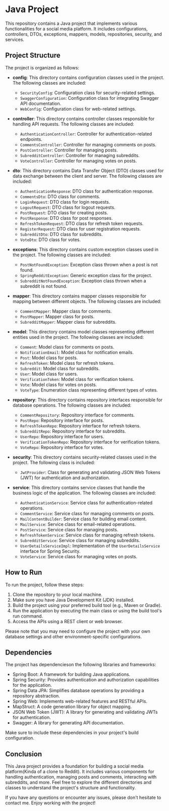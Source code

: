 # Java Project

This repository contains a Java project that implements various functionalities for a social media platform. It includes configurations, controllers, DTOs, exceptions, mappers, models, repositories, security, and services.

## Project Structure

The project is organized as follows:

- **config**: This directory contains configuration classes used in the project. The following classes are included:
  - `SecurityConfig`: Configuration class for security-related settings.
  - `SwaggerConfiguration`: Configuration class for integrating Swagger API documentation.
  - `WebConfig`: Configuration class for web-related settings.

- **controller**: This directory contains controller classes responsible for handling API requests. The following classes are included:
  - `AuthenticationController`: Controller for authentication-related endpoints.
  - `CommentsController`: Controller for managing comments on posts.
  - `PostController`: Controller for managing posts.
  - `SubredditController`: Controller for managing subreddits.
  - `VoteController`: Controller for managing votes on posts.

- **dto**: This directory contains Data Transfer Object (DTO) classes used for data exchange between the client and server. The following classes are included:
  - `AuthenticationResponse`: DTO class for authentication response.
  - `CommentsDto`: DTO class for comments.
  - `LoginRequest`: DTO class for login requests.
  - `LogoutRequest`: DTO class for logout requests.
  - `PostRequest`: DTO class for creating posts.
  - `PostResponse`: DTO class for post responses.
  - `RefreshTokenRequest`: DTO class for refresh token requests.
  - `RegisterRequest`: DTO class for user registration requests.
  - `SubredditDto`: DTO class for subreddits.
  - `VoteDto`: DTO class for votes.

- **exceptions**: This directory contains custom exception classes used in the project. The following classes are included:
  - `PostNotFoundException`: Exception class thrown when a post is not found.
  - `SpringRedditException`: Generic exception class for the project.
  - `SubredditNotFoundException`: Exception class thrown when a subreddit is not found.

- **mapper**: This directory contains mapper classes responsible for mapping between different objects. The following classes are included:
  - `CommentMapper`: Mapper class for comments.
  - `PostMapper`: Mapper class for posts.
  - `SubredditMapper`: Mapper class for subreddits.

- **model**: This directory contains model classes representing different entities used in the project. The following classes are included:
  - `Comment`: Model class for comments on posts.
  - `NotificationEmail`: Model class for notification emails.
  - `Post`: Model class for posts.
  - `RefreshToken`: Model class for refresh tokens.
  - `Subreddit`: Model class for subreddits.
  - `User`: Model class for users.
  - `VerificationToken`: Model class for verification tokens.
  - `Vote`: Model class for votes on posts.
  - `VoteType`: Enumeration class representing different types of votes.

- **repository**: This directory contains repository interfaces responsible for database operations. The following classes are included:
  - `CommentRepository`: Repository interface for comments.
  - `PostRepo`: Repository interface for posts.
  - `RefreshTokenRepo`: Repository interface for refresh tokens.
  - `SubredditRepo`: Repository interface for subreddits.
  - `UserRepo`: Repository interface for users.
  - `VerificationTokenRepo`: Repository interface for verification tokens.
  - `VoteRepo`: Repository interface for votes.

- **security**: This directory contains security-related classes used in the project. The following class is included:
  - `JwtProvider`: Class for generating and validating JSON Web Tokens (JWT) for authentication and authorization.

- **service**: This directory contains service classes that handle the business logic of the application. The following classes are included:
  - `AuthenticationService`: Service class for authentication-related operations.
  - `CommentService`: Service class for managing comments on posts.
  - `MailContentBuilder`: Service class for building email content.
  - `MailService`: Service class for email-related operations.
  - `PostService`: Service class for managing posts.
  - `RefreshTokenService`: Service class for managing refresh tokens.
  - `SubredditService`: Service class for managing subreddits.
  - `UserDetailsServiceImpl`: Implementation of the `UserDetailsService` interface for Spring Security.
  - `VoteService`: Service class for managing votes on posts.

## How to Run

To run the project, follow these steps:

1. Clone the repository to your local machine.
2. Make sure you have Java Development Kit (JDK) installed.
3. Build the project using your preferred build tool (e.g., Maven or Gradle).
4. Run the application by executing the main class or using the build tool's run command.
5. Access the APIs using a REST client or web browser.

Please note that you may need to configure the project with your own database settings and other environment-specific configurations.

## Dependencies

The project has dependencieson the following libraries and frameworks:

- Spring Boot: A framework for building Java applications.
- Spring Security: Provides authentication and authorization capabilities for the application.
- Spring Data JPA: Simplifies database operations by providing a repository abstraction.
- Spring Web: Implements web-related features and RESTful APIs.
- MapStruct: A code generation library for object mapping.
- JSON Web Token (JWT): A library for generating and validating JWTs for authentication.
- Swagger: A library for generating API documentation.

Make sure to include these dependencies in your project's build configuration.

## Conclusion

This Java project provides a foundation for building a social media platform(Kinda of a clone to Reddit). It includes various components for handling authentication, managing posts and comments, interacting with subreddits, and more. Feel free to explore the different directories and classes to understand the project's structure and functionality.

If you have any questions or encounter any issues, please don't hesitate to contact me. Enjoy working with the project!
